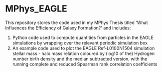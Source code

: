 # MPhys_EAGLE

This repository stores the code used in my MPhys Thesis titled 'What Influences the Efficiency of Galaxy Formation?' and includes:

1) Python code used to compute quantities from particles in the EAGLE simulations by wrapping over the relevant periodic simulation box
2) An example code used to plot the EAGLE Ref-L0100N1504 simulation stellar mass - halo mass relation coloured by (log10 of the) Hydrogen number birth density and the median subtracted version, with the running complete and reduced Spearman rank correlation coefficients
